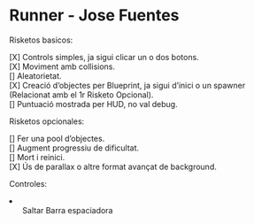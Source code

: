 <h1>Runner - Jose Fuentes</h1>

Risketos basicos:

[X] Controls simples, ja sigui clicar un o dos botons.</br>
[X] Moviment amb collisions.</br>
[] Aleatorietat.</br>
[X] Creació d’objectes per Blueprint, ja sigui d’inici o un spawner (Relacionat amb el 1r Risketo Opcional).</br>
[] Puntuació mostrada per HUD, no val debug.</br>

Risketos opcionales:

[] Fer una pool d’objectes.</br>
[] Augment progressiu de dificultat.</br>
[] Mort i reinici.</br>
[X] Ús de parallax o altre format avançat de background.</br>

Controles:

<li>
  <ul>Saltar Barra espaciadora</ul>
</li>
